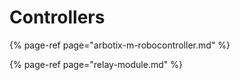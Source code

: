 # Controllers

{% page-ref page="arbotix-m-robocontroller.md" %}

{% page-ref page="relay-module.md" %}



